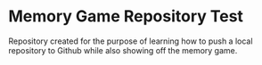 # Memory Game Repository Test

Repository created for the purpose of learning how to push a local repository to Github while also showing off the memory game.

